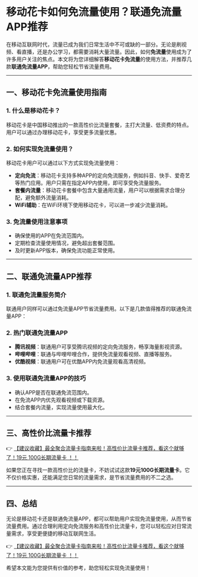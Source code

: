 # 移动花卡如何免流量使用？联通免流量APP推荐

在移动互联网时代，流量已成为我们日常生活中不可或缺的一部分。无论是刷视频、看直播，还是办公学习，都需要消耗大量流量。因此，如何**免流量**使用成为了许多用户关注的焦点。本文将为您详细解答**移动花卡免流量**的使用方法，并推荐几款**联通免流量APP**，帮助您轻松节省流量费用。

---

## 一、移动花卡免流量使用指南

### 1. 什么是移动花卡？
移动花卡是中国移动推出的一款高性价比流量套餐，主打大流量、低资费的特点。用户可以通过办理移动花卡，享受更多流量优惠。

### 2. 如何实现免流量使用？
移动花卡用户可以通过以下方式实现免流量使用：
- **定向免流**：移动花卡支持多种APP的定向免流服务，例如抖音、快手、爱奇艺等热门应用。用户只需在指定APP内使用，即可享受免流量服务。
- **套餐内流量**：移动花卡套餐中包含大量通用流量，用户可以根据需求合理分配，避免额外流量消耗。
- **WiFi辅助**：在WiFi环境下使用移动花卡，可以进一步减少流量消耗。

### 3. 免流量使用注意事项
- 确保使用的APP在免流范围内。
- 定期检查流量使用情况，避免超出套餐范围。
- 及时更新APP版本，确保免流功能正常使用。

---

## 二、联通免流量APP推荐

### 1. 联通免流量服务简介
联通用户同样可以通过免流量APP节省流量费用。以下是几款值得推荐的联通免流量APP：

### 2. 热门联通免流量APP
- **腾讯视频**：联通用户可享受腾讯视频的定向免流服务，畅享海量影视资源。
- **哔哩哔哩**：联通与哔哩哔哩合作，提供免流量观看视频、直播等服务。
- **优酷视频**：联通用户可在优酷APP内免流量观看高清视频。

### 3. 使用联通免流量APP的技巧
- 确认APP是否在联通免流范围内。
- 在免流APP内优先观看视频或下载资源。
- 结合套餐内流量，实现流量使用最大化。

---

## 三、高性价比流量卡推荐

👉 [【建议收藏】最全聚合流量卡指南来啦！高性价比流量卡推荐，看这个就够了！19元 100G长期流量卡 ！！](https://bit.ly/Liuliangka)

如果您正在寻找一款高性价比的流量卡，不妨试试这款**19元100G长期流量卡**。它不仅价格实惠，还能满足您日常的流量需求，是节省流量费用的不二之选。

---

## 四、总结

无论是移动花卡还是联通免流量APP，都可以帮助用户实现免流量使用，从而节省流量费用。通过合理利用定向免流服务和高性价比流量卡，您可以轻松应对日常流量需求，享受更便捷的移动互联网生活。

👉 [【建议收藏】最全聚合流量卡指南来啦！高性价比流量卡推荐，看这个就够了！19元 100G长期流量卡 ！！](https://bit.ly/Liuliangka)

希望本文能为您提供有价值的参考，助您轻松实现免流量使用！